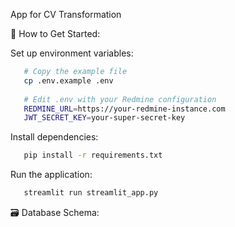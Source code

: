 App for CV Transformation

🚀 How to Get Started:

Set up environment variables:
```bash
   # Copy the example file
   cp .env.example .env
   
   # Edit .env with your Redmine configuration
   REDMINE_URL=https://your-redmine-instance.com
   JWT_SECRET_KEY=your-super-secret-key
```

Install dependencies:
```bash
   pip install -r requirements.txt
```

Run the application:
```bash
   streamlit run streamlit_app.py
```

🗃️ Database Schema:
